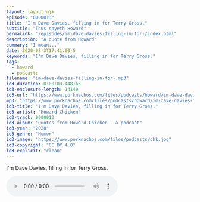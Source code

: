 ```yaml
---
layout: layout.njk
episode: "0000013"
title: "I'm Dave Davies, filling in for Terry Gross."
subtitle: "Thus sayeth Howard"
permalink: "/episodes/im-dave-davies-filling-in-for-/index.html"
description: "A quote from Howard"
summary: "I mean..."
date: 2020-02-3T17:41:00-5
keywords: "I'm Dave Davies, filling in for Terry Gross."
tags:
  - howard
  - podcasts
filename: "im-dave-davies-filling-in-for-.mp3"
id3-duration: 0:00:03.448163
id3-enclosure-length: 14140
id3-url: "https://www.porknachos.com/files/podcasts/howard/im-dave-davies-filling-in-for-.mp3"
mp3: "https://www.porknachos.com/files/podcasts/howard/im-dave-davies-filling-in-for-.mp3"
id3-title: "I'm Dave Davies, filling in for Terry Gross."
id3-artist: "Howard Chicken"
id3-track: 0000013
id3-album: "Quotes from Howard Chicken - a podcast"
id3-year: "2020"
id3-genre: "Humor"
id3-image: "https://www.porknachos.com/files/podcasts/chk.jpg"
id3-copyright: "CC BY 4.0"
id3-explicit: "clean"
---
```

I'm Dave Davies, filling in for Terry Gross.

<audio controls>
  <source src="https://www.porknachos.com/files/podcasts/howard/im-dave-davies-filling-in-for-.mp3">
</audio>
